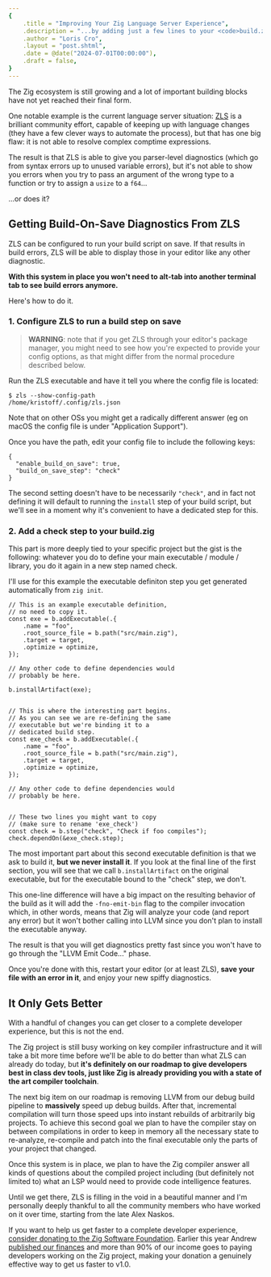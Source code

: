 ```yaml
---
{
    .title = "Improving Your Zig Language Server Experience",
    .description = "...by adding just a few lines to your <code>build.zig</code>",
    .author = "Loris Cro",
    .layout = "post.shtml",
    .date = @date("2024-07-01T00:00:00"),
    .draft = false,
}
---
```


The Zig ecosystem is still growing and a lot of important building blocks have not yet reached their final form. 

One notable example is the current language server situation: [ZLS](https://github.com/zigtools/zls) is a brilliant community effort, capable of keeping up with language changes (they have a few clever ways to automate the process), but that has one big flaw: it is not able to resolve complex comptime expressions.

The result is that ZLS is able to give you parser-level diagnostics (which go from syntax errors up to unused variable errors), but it's not able to show you errors when you try to pass an argument of the wrong type to a function or try to assign a `usize` to a `f64`...

...or does it?


## Getting Build-On-Save Diagnostics From ZLS

ZLS can be configured to run your build script on save. If that results in build errors, ZLS will be able to display those in your editor like any other diagnostic.


**With this system in place you won't need to alt-tab into another terminal tab to see build errors anymore.** 

Here's how to do it.

### 1. Configure ZLS to run a build step on save

<span style="height: 10px;"></span>
> **WARNING**: note that if you get ZLS through your editor's package manager, you might need to see how you're expected to provide your config options, as that might differ from the normal procedure described below.

Run the ZLS executable and have it tell you where the config file is located:

```
$ zls --show-config-path
/home/kristoff/.config/zls.json
```

Note that on other OSs you might get a radically different answer (eg on macOS the config file is under "Application Support").

Once you have the path, edit your config file to include the following keys:

```zig
{
  "enable_build_on_save": true,
  "build_on_save_step": "check"
}
```
The second setting doesn't have to be necessarily `"check"`, and in fact not defining it will default to running the `install` step of your build script, but we'll see in a moment why it's convenient to have a dedicated step for this.


### 2. Add a check step to your build.zig

This part is more deeply tied to your specific project but the gist is the following: whatever you do to define your main executable / module / library, you do it again in a new step named check.

I'll use for this example the executable definiton step you get generated automatically from `zig init`.

```zig
// This is an example executable definition, 
// no need to copy it.
const exe = b.addExecutable(.{
    .name = "foo",
    .root_source_file = b.path("src/main.zig"),
    .target = target,
    .optimize = optimize,
});

// Any other code to define dependencies would 
// probably be here.

b.installArtifact(exe);


// This is where the interesting part begins.
// As you can see we are re-defining the same
// executable but we're binding it to a 
// dedicated build step.
const exe_check = b.addExecutable(.{
    .name = "foo",
    .root_source_file = b.path("src/main.zig"),
    .target = target,
    .optimize = optimize,
});

// Any other code to define dependencies would 
// probably be here.


// These two lines you might want to copy
// (make sure to rename 'exe_check')
const check = b.step("check", "Check if foo compiles");
check.dependOn(&exe_check.step);
```

The most important part about this second executable definition is
that we ask to build it, **but we never install it**. If you look at
the final line of the first section, you will see that we call `b.installArtifact` on the original executable, but for the executable bound to the "check" step, we don't.

This one-line difference will have a big impact on the resulting behavior of the build as it will add the `-fno-emit-bin` flag to the compiler invocation which, in other words, means that Zig will analyze your code (and report any error) but it won't bother calling into LLVM since you don't plan to install the executable anyway.

The result is that you will get diagnostics pretty fast since you won't have to go through the "LLVM Emit Code..." phase.

Once you're done with this, restart your editor (or at least ZLS), **save your file with an error in it**, and enjoy your new spiffy diagnostics.

## It Only Gets Better

With a handful of changes you can get closer to a complete developer experience, but this is not the end.

The Zig project is still busy working on key compiler infrastructure and it will take a bit more time before we'll be able to do better than what ZLS can already do today, but **it's definitely on our roadmap to give developers best in class dev tools, just like Zig is already providing you with a state of the art compiler toolchain**.

The next big item on our roadmap is removing LLVM from our debug build pipeline to **massively** speed up debug builds. After that, incremental compilation will turn those speed ups into instant rebuilds of arbitrarily big projects. To achieve this second goal we plan to have the compiler stay on between compilations in order to keep in memory all the necessary state to re-analyze, re-compile and patch into the final executable only the parts of your project that changed.

Once this system is in place, we plan to have the Zig compiler answer all kinds of questions about the compiled project including (but definitely not limited to) what an LSP would need to provide code intelligence features.

Until we get there, ZLS is filling in the void in a beautiful manner and I'm personally deeply thankful to all the community members who have worked on it over time, starting from the late Alex Naskos.

If you want to help us get faster to a complete developer experience, [consider donating to the Zig Software Foundation](https://ziglang.org/zsf/). Earlier this year Andrew [published our finances](https://ziglang.org/news/2024-financials/) and more than 90% of our income goes to paying developers working on the Zig project, making your donation a genuinely effective way to get us faster to v1.0.
